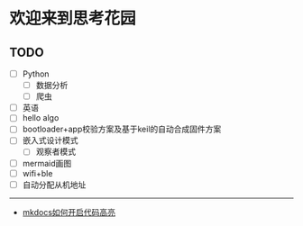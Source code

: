 # 欢迎来到思考花园

## TODO
- [ ] Python
    - [ ] 数据分析
    - [ ] 爬虫
- [ ] 英语
- [ ] hello algo
- [ ] bootloader+app校验方案及基于keil的自动合成固件方案
- [ ] 嵌入式设计模式
    - [ ] 观察者模式
- [ ] mermaid画图
- [ ] wifi+ble
- [ ] 自动分配从机地址

***
- [mkdocs如何开启代码高亮](./mkdocs/mkdocs如何开启代码高亮.md)
